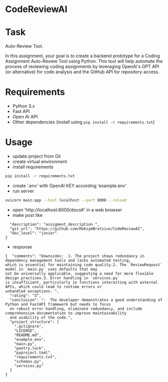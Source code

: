 # CodeReviewAI

# Task

Auto-Review Tool.

 In this assignment, your goal is to create a backend prototype for a Coding Assignment Auto-Review Tool using Python. 
 This tool will help automate the process of reviewing coding assignments by leveraging OpenAi's GPT API (or alternative) 
 for code analysis and the GitHub API for repository access.

# Requirements
- Python 3.x
- Fast API
- Open AI API
- Other dependencies (install using `pip install -r requirements.txt`)

# Usage
- update project from Git
- create virtual environment
- install requirements
```bash
pip install -r requirements.txt
```
- create '.env' with OpenAI KEY according 'example.env'
- run server
```bash
uvicorn main:app --host localhost --port 8000 --reload
```
- open 'http://localhost:8000/docs#' in a web browser
- make post like
```{
  "description": "assigment_description ",
  "git_url": "https://github.com/MaksymBratsiun/CodeReviewAI",
  "dev_level": "junior"
}
```
- response
```
{  "comments": "Downsides:  1. The project shows redundancy in dependency management tools and lacks automated testing, 
which is essential for maintaining code quality.2. The `ReviewRequest` model in `main.py` uses defaults that may 
not be universally applicable, suggesting a need for more flexible design practices.3. Error handling in `services.py`
is insufficient, particularly in functions interacting with external APIs, which could lead to runtime errors or 
unhandled exceptions. ",
  "rating": "3",
  "conclusion": ":  The developer demonstrates a good understanding of Python and FastAPI framework but needs to focus 
  on robust error handling, eliminate redundancy, and include comprehensive documentation to improve maintainability 
  and usability of the code.",
  "project_structure": [
    ".gitignore",
    "LICENSE",
    "README.md",
    "example.env",
    "main.py",
    "poetry.lock",
    "pyproject.toml",
    "requirements.txt",
    "schemas.py",
    "services.py"
  ]
}
```